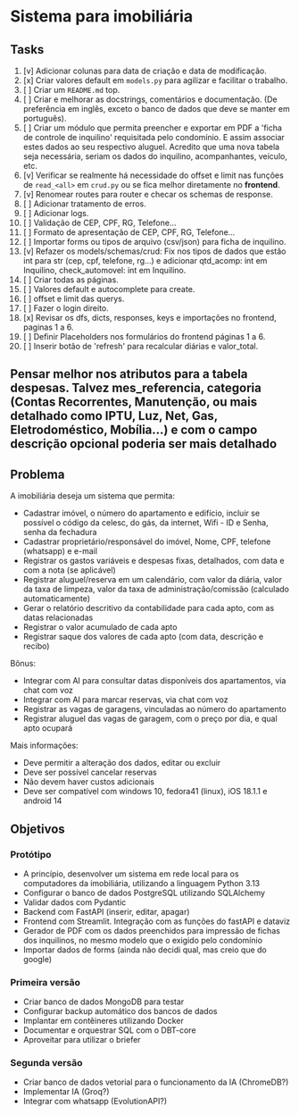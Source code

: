 # Sistema para imobiliária

## Tasks

1. [v] Adicionar colunas para data de criação e data de modificação.
2. [x] Criar valores default em `models.py` para agilizar e facilitar o trabalho.
3. [ ] Criar um `README.md` top.
4. [ ] Criar e melhorar as docstrings, comentários e documentação. (De preferência em inglês, exceto o banco de dados que deve se manter em português).
5. [ ] Criar um módulo que permita preencher e exportar em PDF a 'ficha de controle de inquilino' requisitada pelo condomínio. E assim associar estes dados ao seu respectivo aluguel. Acredito que uma nova tabela seja necessária, seriam os dados do inquilino, acompanhantes, veículo, etc.
6. [v] Verificar se realmente há necessidade do offset e limit nas funções de `read_<all>` em `crud.py` ou se fica melhor diretamente no **frontend**.
7. [v] Renomear routes para router e checar os schemas de response.
8. [ ] Adicionar tratamento de erros.
9. [ ] Adicionar logs.
10. [ ] Validação de CEP, CPF, RG, Telefone...
11. [ ] Formato de apresentação de CEP, CPF, RG, Telefone...
12. [ ] Importar forms ou tipos de arquivo (csv/json) para ficha de inquilino.
13. [v] Refazer os models/schemas/crud: Fix nos tipos de dados que estão int para str (cep, cpf, telefone, rg...) e adicionar qtd_acomp: int em Inquilino, check_automovel: int em Inquilino.
14. [ ] Criar todas as páginas.
15. [ ] Valores default e autocomplete para create.
16. [ ] offset e limit das querys.
17. [ ] Fazer o login direito.
18. [x] Revisar os dfs, dicts, responses, keys e importações no frontend, paginas 1 a 6.
19. [ ] Definir Placeholders nos formulários do frontend páginas 1 a 6.
20. [ ] Inserir botão de 'refresh' para recalcular diárias e valor_total.

## Pensar melhor nos atributos para a tabela despesas. Talvez mes_referencia, categoria (Contas Recorrentes, Manutenção, ou mais detalhado como IPTU, Luz, Net, Gas, Eletrodoméstico, Mobília...) e com o campo descrição opcional poderia ser mais detalhado

## Problema

A imobiliária deseja um sistema que permita:

- Cadastrar imóvel, o número do apartamento e edifício, incluir se possível o código da celesc, do gás, da internet, Wifi - ID e Senha, senha da fechadura
- Cadastrar proprietário/responsável do imóvel, Nome, CPF, telefone (whatsapp) e e-mail
- Registrar os gastos variáveis e despesas fixas, detalhados, com data e com a nota (se aplicável)
- Registrar aluguel/reserva em um calendário, com valor da diária, valor da taxa de limpeza, valor da taxa de administração/comissão (calculado automaticamente)
- Gerar o relatório descritivo da contabilidade para cada apto, com as datas relacionadas
- Registrar o valor acumulado de cada apto
- Registrar saque dos valores de cada apto (com data, descrição e recibo)

Bônus:

- Integrar com AI para consultar datas disponíveis dos apartamentos, via chat com voz
- Integrar com AI para marcar reservas, via chat com voz
- Registrar as vagas de garagens, vinculadas ao número do apartamento
- Registrar aluguel das vagas de garagem, com o preço por dia, e qual apto ocupará

Mais informações:

- Deve permitir a alteração dos dados, editar ou excluir
- Deve ser possível cancelar reservas
- Não devem haver custos adicionais
- Deve ser compatível com windows 10, fedora41 (linux), iOS 18.1.1 e android 14

## Objetivos

### Protótipo

- A princípio, desenvolver um sistema em rede local para os computadores da imobiliária, utilizando a linguagem Python 3.13
- Configurar o banco de dados PostgreSQL utilizando SQLAlchemy
- Validar dados com Pydantic
- Backend com FastAPI (inserir, editar, apagar)
- Frontend com Streamlit. Integração com as funções do fastAPI e dataviz
- Gerador de PDF com os dados preenchidos para impressão de fichas dos inquilinos, no mesmo modelo que o exigido pelo condomínio
- Importar dados de forms (ainda não decidi qual, mas creio que do google)

### Primeira versão

- Criar banco de dados MongoDB para testar
- Configurar backup automático dos bancos de dados
- Implantar em contêineres utilizando Docker
- Documentar e orquestrar SQL com o DBT-core
- Aproveitar para utilizar o briefer

### Segunda versão

- Criar banco de dados vetorial para o funcionamento da IA (ChromeDB?)
- Implementar IA (Groq?)
- Integrar com whatsapp (EvolutionAPI?)
